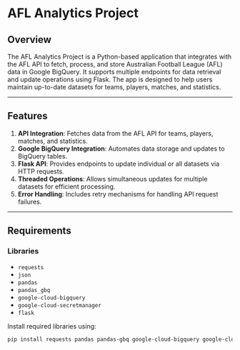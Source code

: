 # AFL Analytics Project

## Overview
The AFL Analytics Project is a Python-based application that integrates with the AFL API to fetch, process, and store Australian Football League (AFL) data in Google BigQuery. It supports multiple endpoints for data retrieval and update operations using Flask. The app is designed to help users maintain up-to-date datasets for teams, players, matches, and statistics.

---

## Features
1. **API Integration**: Fetches data from the AFL API for teams, players, matches, and statistics.
2. **Google BigQuery Integration**: Automates data storage and updates to BigQuery tables.
3. **Flask API**: Provides endpoints to update individual or all datasets via HTTP requests.
4. **Threaded Operations**: Allows simultaneous updates for multiple datasets for efficient processing.
5. **Error Handling**: Includes retry mechanisms for handling API request failures.

---

## Requirements
### Libraries
- `requests`
- `json`
- `pandas`
- `pandas_gbq`
- `google-cloud-bigquery`
- `google-cloud-secretmanager`
- `flask`

Install required libraries using:
```bash
pip install requests pandas pandas-gbq google-cloud-bigquery google-cloud-secretmanager flask
